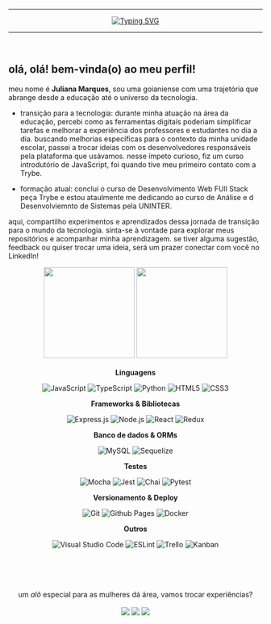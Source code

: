 <hr> 
<div align="center">

[![Typing SVG](https://readme-typing-svg.demolab.com?font=Fira+Code&pause=1000&random=false&width=435&lines=+acurar+%7C+simplificar+%7C+otimizar&color=FF69B4)](https://git.io/typing-svg)

</div>
<hr> 

<br>
<h2> olá, olá! bem-vinda(o) ao meu perfil!</h2>
meu nome é <b>Juliana Marques</b>, sou uma goianiense com uma trajetória que abrange desde a educação até o universo da tecnologia. 

- transição para a tecnologia: durante minha atuação na área da educação, percebi como as ferramentas digitais poderiam simplificar tarefas e melhorar a experiência dos professores e estudantes no dia a dia. buscando melhorias específicas para o contexto da minha unidade escolar, passei a trocar ideias com os desenvolvedores responsáveis pela plataforma que usávamos. nesse ímpeto curioso, fiz um curso introdutório de JavaScript, foi quando tive meu primeiro contato com a Trybe.

- formação atual: concluí o curso de Desenvolvimento Web FUll Stack peça Trybe e estou ataulmente me dedicando ao curso de Análise e d
  Desenvolviemnto de Sistemas pela UNINTER. 

aqui, compartilho experimentos e aprendizados dessa jornada de transição para o mundo da tecnologia. sinta-se à vontade para explorar meus repositórios e acompanhar minha aprendizagem. se tiver alguma sugestão, feedback ou quiser trocar uma ideia, será um prazer conectar com você no LinkedIn!  

<div align="center">
  <img height="180em" src="https://github-readme-stats.vercel.app/api?username=marquesdjuliana&show_icons=true&theme=synthwave&include_all_commits=true&count_private=true"/>
  <img height="180em" src="https://github-readme-stats.vercel.app/api/top-langs/?username=marquesdjuliana&layout=compact&langs_count=10&theme=synthwave"/>
</div>  
<br> 
<div  align="center" style="display: inline_block">
  <b>Linguagens</b>
  
  ![JavaScript](https://img.shields.io/badge/javascript-%23323330.svg?style=for-the-badge&logo=javascript&logoColor=%23F7DF1E) 
  ![TypeScript](https://img.shields.io/badge/typescript-%23007ACC.svg?style=for-the-badge&logo=typescript&logoColor=white) 
  ![Python](https://img.shields.io/badge/python-3670A0?style=for-the-badge&logo=python&logoColor=ffdd54) 
  ![HTML5](https://img.shields.io/badge/html5-%23E34F26.svg?style=for-the-badge&logo=html5&logoColor=white) 
  ![CSS3](https://img.shields.io/badge/css3-%231572B6.svg?style=for-the-badge&logo=css3&logoColor=white) 
  
  <b>Frameworks & Bibliotecas</b>

  ![Express.js](https://img.shields.io/badge/express.js-%23404d59.svg?style=for-the-badge&logo=express&logoColor=%2361DAFB)
  ![Node.js](https://img.shields.io/badge/node.js-6DA55F?style=for-the-badge&logo=node.js&logoColor=white) 
  ![React](https://img.shields.io/badge/react-%2320232a.svg?style=for-the-badge&logo=react&logoColor=%2361DAFB)
  ![Redux](https://img.shields.io/badge/redux-%23593d88.svg?style=for-the-badge&logo=redux&logoColor=white) 
  
  <b>Banco de dados & ORMs</b>
  
  ![MySQL](https://img.shields.io/badge/mysql-%2300f.svg?style=for-the-badge&logo=mysql&logoColor=white) 
  ![Sequelize](https://img.shields.io/badge/Sequelize-52B0E7?style=for-the-badge&logo=Sequelize&logoColor=white) 
  
  <b>Testes</b>
  
  ![Mocha](https://img.shields.io/badge/-mocha-%238D6748?style=for-the-badge&logo=mocha&logoColor=white) 
  ![Jest](https://img.shields.io/badge/-jest-%23C21325?style=for-the-badge&logo=jest&logoColor=white) 
  ![Chai](https://img.shields.io/badge/-chai-%23E5E5E5?style=for-the-badge&logo=chai&logoColor=853232) 
  ![Pytest](https://img.shields.io/badge/-pytest-%43B02A?style=for-the-badge&logo=pytest&logoColor=white) 
 
 <b>Versionamento & Deploy</b>

  ![Git](https://img.shields.io/badge/git-%23F05033.svg?style=for-the-badge&logo=git&logoColor=white) 
  ![Github Pages](https://img.shields.io/badge/github%20pages-121013?style=for-the-badge&logo=github&logoColor=white) 
  ![Docker](https://img.shields.io/badge/docker-%230db7ed.svg?style=for-the-badge&logo=docker&logoColor=white) 
  
  <b>Outros</b>
  
  ![Visual Studio Code](https://img.shields.io/badge/VS%20Code-0078d7.svg?style=for-the-badge&logo=visual-studio-code&logoColor=white) 
  ![ESLint](https://img.shields.io/badge/ESLint-4B3263?style=for-the-badge&logo=eslint&logoColor=white) 
  ![Trello](https://img.shields.io/badge/Trello-%23026AA7.svg?style=for-the-badge&logo=Trello&logoColor=white)
  ![Kanban](https://img.shields.io/badge/Kanban-FFC0CB.svg?style=for-the-badge)
</div>

<br>
<br>
<br>
<br>
<div  align="center" style="display: inline_block">
um <i>alô</i> especial para as mulheres dá área, vamos trocar experiências?
<br>
<br>
 <div> 
  <a href="https://instagram.com/velhaju" target="_blank"><img src="https://img.shields.io/badge/-Instagram-%23E4405F?style=for-the-badge&logo=instagram&logoColor=white" target="_blank"></a>
  <a href = "mailto:marquesdjuliana@gmail.com"><img src="https://img.shields.io/badge/-Gmail-%23333?style=for-the-badge&logo=gmail&logoColor=white" target="_blank"></a>
  <a href="https://www.linkedin.com/in/marquesdjuliana" target="_blank"><img src="https://img.shields.io/badge/-LinkedIn-%230077B5?style=for-the-badge&logo=linkedin&logoColor=white" target="_blank"></a> 
 </div>
</div>
